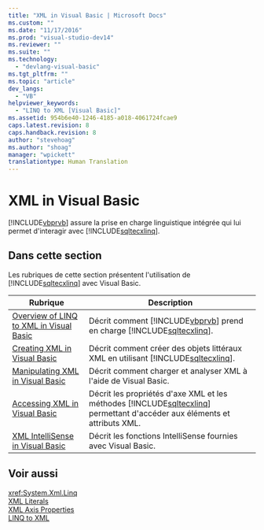 ```yaml
---
title: "XML in Visual Basic | Microsoft Docs"
ms.custom: ""
ms.date: "11/17/2016"
ms.prod: "visual-studio-dev14"
ms.reviewer: ""
ms.suite: ""
ms.technology: 
  - "devlang-visual-basic"
ms.tgt_pltfrm: ""
ms.topic: "article"
dev_langs: 
  - "VB"
helpviewer_keywords: 
  - "LINQ to XML [Visual Basic]"
ms.assetid: 954b6e40-1246-4185-a018-4061724fcae9
caps.latest.revision: 8
caps.handback.revision: 8
author: "stevehoag"
ms.author: "shoag"
manager: "wpickett"
translationtype: Human Translation
---
```

# XML in Visual Basic
[!INCLUDE[vbprvb](../../../../csharp/programming-guide/concepts/linq/includes/vbprvb_md.md)] assure la prise en charge linguistique intégrée qui lui permet d'interagir avec [!INCLUDE[sqltecxlinq](../../../../csharp/programming-guide/concepts/linq/includes/sqltecxlinq_md.md)].  
  
## Dans cette section  
 Les rubriques de cette section présentent l'utilisation de [!INCLUDE[sqltecxlinq](../../../../csharp/programming-guide/concepts/linq/includes/sqltecxlinq_md.md)] avec Visual Basic.  
  
|Rubrique|Description|  
|--------------|-----------------|  
|[Overview of LINQ to XML in Visual Basic](../../../../visual-basic/programming-guide/language-features/xml/overview-of-linq-to-xml.md)|Décrit comment [!INCLUDE[vbprvb](../../../../csharp/programming-guide/concepts/linq/includes/vbprvb_md.md)] prend en charge [!INCLUDE[sqltecxlinq](../../../../csharp/programming-guide/concepts/linq/includes/sqltecxlinq_md.md)].|  
|[Creating XML in Visual Basic](../../../../visual-basic/programming-guide/language-features/xml/creating-xml.md)|Décrit comment créer des objets littéraux XML en utilisant [!INCLUDE[sqltecxlinq](../../../../csharp/programming-guide/concepts/linq/includes/sqltecxlinq_md.md)].|  
|[Manipulating XML in Visual Basic](../../../../visual-basic/programming-guide/language-features/xml/manipulating-xml.md)|Décrit comment charger et analyser XML à l'aide de Visual Basic.|  
|[Accessing XML in Visual Basic](../../../../visual-basic/programming-guide/language-features/xml/accessing-xml.md)|Décrit les propriétés d'axe XML et les méthodes [!INCLUDE[sqltecxlinq](../../../../csharp/programming-guide/concepts/linq/includes/sqltecxlinq_md.md)] permettant d'accéder aux éléments et attributs XML.|  
|[XML IntelliSense in Visual Basic](../../../../visual-basic/programming-guide/language-features/xml/xml-intellisense.md)|Décrit les fonctions IntelliSense fournies avec Visual Basic.|  
  
## Voir aussi  
 <xref:System.Xml.Linq>   
 [XML Literals](../../../../visual-basic/language-reference/xml-literals/index.md)   
 [XML Axis Properties](../../../../visual-basic/language-reference/xml-axis/xml-axis-properties.md)   
 [LINQ to XML](../../../../visual-basic/programming-guide/concepts/linq/linq-to-xml.md)